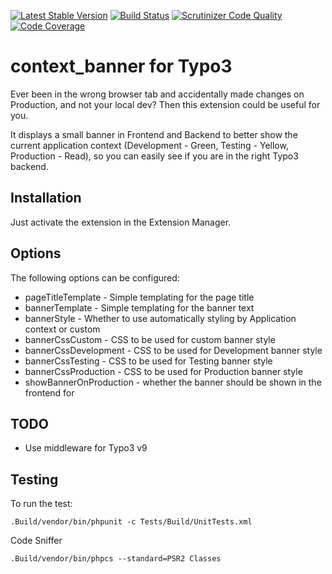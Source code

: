 [![Latest Stable Version](https://poser.pugx.org/carstenwindler/context_banner/version)](https://packagist.org/packages/carstenwindler/context_banner)
[![Build Status](https://api.travis-ci.org/carstenwindler/context_banner.svg?branch=master)](https://travis-ci.org/carstenwindler/cwenvbanner)
[![Scrutinizer Code Quality](https://scrutinizer-ci.com/g/carstenwindler/context_banner/badges/quality-score.png?b=master)](https://scrutinizer-ci.com/g/carstenwindler/context_banner/?branch=master)
[![Code Coverage](https://scrutinizer-ci.com/g/carstenwindler/context_banner/badges/coverage.png?b=master)](https://scrutinizer-ci.com/g/carstenwindler/context_banner/?branch=master)

# context_banner for Typo3

Ever been in the wrong browser tab and accidentally made changes on Production, and not your local dev? Then this extension could be useful for you.

It displays a small banner in Frontend and Backend to better show the current application context (Development - Green, Testing - Yellow, Production - Read), so you can easily see if you are in the right Typo3 backend.

## Installation

Just activate the extension in the Extension Manager. 

## Options

The following options can be configured:

* pageTitleTemplate - Simple templating for the page title
* bannerTemplate - Simple templating for the banner text 
* bannerStyle - Whether to use automatically styling by Application context or custom
* bannerCssCustom - CSS to be used for custom banner style
* bannerCssDevelopment - CSS to be used for Development banner style
* bannerCssTesting - CSS to be used for Testing banner style
* bannerCssProduction - CSS to be used for Production banner style
* showBannerOnProduction - whether the banner should be shown in the frontend for 

## TODO

* Use middleware for Typo3 v9

## Testing

To run the test:

```.Build/vendor/bin/phpunit -c Tests/Build/UnitTests.xml```

Code Sniffer

```.Build/vendor/bin/phpcs --standard=PSR2 Classes```